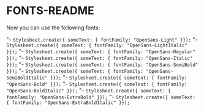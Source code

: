 # FONTS-README

Now you can use the following fonts:

"- `Stylesheet.create({ someText: { fontFamily: "OpenSans-Light" }});`
"- `Stylesheet.create({ someText: { fontFamily: "OpenSans-LightItalic" }});`
"- `Stylesheet.create({ someText: { fontFamily: "OpenSans-Regular" }});`
"- `Stylesheet.create({ someText: { fontFamily: "OpenSans-Italic" }});`
"- `Stylesheet.create({ someText: { fontFamily: "OpenSans-SemiBold" }});`
"- `Stylesheet.create({ someText: { fontFamily: "OpenSans-SemiBoldItalic" }});`
"- `Stylesheet.create({ someText: { fontFamily: "OpenSans-Bold" }});`
"- `Stylesheet.create({ someText: { fontFamily: "OpenSans-BoldItalic" }});`
"- `Stylesheet.create({ someText: { fontFamily: "OpenSans-ExtraBold" }});`
"- `Stylesheet.create({ someText: { fontFamily: "OpenSans-ExtraBoldItalic" }});`
